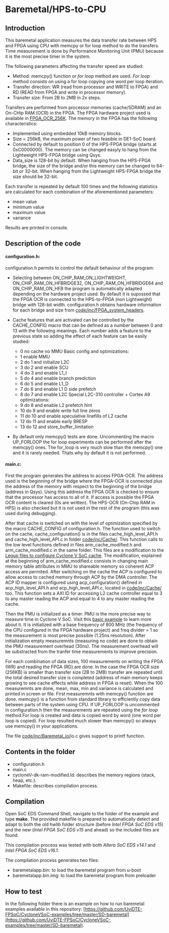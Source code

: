 Baremetal/HPS-to-CPU
====================

Introduction
------------
This baremetal application measures the data transfer rate between HPS and FPGA using CPU with memcpy or for loop method to do the transfers. Time measurement is done by Performance Monitoring Unit (PMU) because it is the most precise timer in the system.

The following parameters affecting the transfer speed are studied:
* Method: memcpy() function or *for loop* method are used. *For loop* method consists on using a for loop copying one word per loop iteration.
* Transfer direction: WR (read from processor and WRITE to FPGA) and RD (READ from FPGA and write in processor memory).
* Transfer size: From 2B to 2MB in 2x steps.

Transfers are performed from processor memories (cache/SDRAM) and an On-CHip RAM (OCR) in the FPGA. The FPGA hardware project used is available in [FPGA_OCR_256K](https://github.com/UviDTE-FPSoC/CycloneVSoC-time-measurements/tree/master/FPGA-hardware/DE1-SoC/FPGA_OCR_256K).
The memory in the FPGA has the following characteristics:
* Implemented using embedded 10kB memory blocks.
* Size = 256kB, the maximum power of two feasible in DE1-SoC board.
* Connected by default to position 0 of the HPS-FPGA bridge (starts at 0xC0000000). The memory can be changed easyly to hang from the Lightweight HPS-FPGA bridge using Qsys.
* Data_size is 128-bit by default. When hanging from the HPS-FPGA bridge, the size of the bridge and/or this memory can be changed to 64-bit or 32-bit. When hanging from the Lightweight HPS-FPGA bridge the size should be 32-bit.

Each transfer is repeated by default 100 times and the following statistics are calculated for each combination of the aforementioned parameters:
* mean value
* minimum value
* maximum value
* variance

Results are printed in console.

Description of the code
-----------------------

#### configuration.h:
configuration.h permits to control the default behaviour of the program:
* Selecting between   ON_CHIP_RAM_ON_LIGHTWEIGHT,  ON_CHIP_RAM_ON_HFBRIDGE32, ON_CHIP_RAM_ON_HFBRIDGE64 and ON_CHIP_RAM_ON_HFB the program is automatically adapted depending on the hardware project used. By default it is supossed that the FPGA OCR is connected to the HPS-to-FPGA (non Lightweight) bridge with 128-bit width. configuration.h obtains hardware information for each bridge and size from [code/inc/FPGA_system_headers](https://github.com/UviDTE-FPSoC/CycloneVSoC-time-measurements/tree/master/code/inc/FPGA_system_headers).
* Cache features that are activated can be controlled by the CACHE_CONFIG macro that can be defined as a number between 0 and 13 with the following meanings. Each number adds a feature to the previous state so adding the effect of each feature can be easily studied:
	* 0 no cache no MMU 
	Basic config and optimizations:
	* 1 enable MMU
	* 2 do 1 and initialize L2C
	* 3 do 2 and enable SCU
	* 4 do 3 and enable L1_I
	* 5 do 4 and enable branch prediction
	* 6 do 5 and enable L1_D
	* 7 do 6 and enable L1 D side prefetch
	* 8 do 7 and enable L2C
	Special L2C-310 controller + Cortex A9 optimizations:
	* 9 do 8 and enable L2 prefetch hint
	* 10 do 9 and enable write full line zeros
	* 11 do 10 and enable speculative linefills of L2 cache
	* 12 do 11 and enable early BRESP
	* 13 do 12 and store_buffer_limitation 

* By default only memcpy() tests are done. Uncommenting the macro UP_FORLOOP the for loop experiments can be performed after the memcpy() ones. The for_loop is very much slow than the memcpy() one and it is rarely needed. Thats why by default it is not performed.

#### main.c:
First the program generates the address to access FPGA-OCR. The address used is the beginning of the bridge where the FPGA-OCR is connected plus the address of the memory with respect to the beginning of the bridge (address in Qsys). Using this address the FPGA OCR is checked to ensure that the processor has access to all of it. If access is possible the FPGA OCR content is cleared (0s are written). The HPS-OCR (On-Chip RAM in HPS) is also checked but it is not used in the rest of the program (this was used during debugging).

After that cache is switched on with the level of optimization specified by the macro CACHE_CONFIG of configuration.h. The function used to switch on the cache, cache_configuration() is in the files cache_high_level_API.h and cache_high_level_API.c in folder [code/inc/Cache/](https://github.com/UviDTE-FPSoC/CycloneVSoC-time-measurements/tree/master/code/inc/Cache). This function calls to the low level functions defined in files arm_cache_modified.h and arm_cache_modified.c in the same folder. This files are a modification to the [Legup files to configure Cyclone V SoC cache](http://legup.eecg.utoronto.ca/wiki/doku.php?id=using_arm_caches). The modification, explained at the beginning of arm_cache_modified.c consists in changing main memory table attributes in MMU to shareable memory so coherent ACP access are permited. After switching on the cache the ACP is configured to allow access to cached memory through ACP by the DMA controller. The ACP ID mapper is configured using acp_configuration() defined in acp_high_level_API.h and acp_high_level_API.c, located in [code/inc/Cache/](https://github.com/UviDTE-FPSoC/CycloneVSoC-time-measurements/tree/master/code/inc/Cache) too. This function sets a AXI ID for accessing L2 cache controller equal to 3 to any master reading the ACP and equal to 4 to any master reading the cache.

Then the PMU is initialized as a timer. PMU is the more precise way to measure time in Cyclone V SoC. Visit this [basic example](https://github.com/UviDTE-FPSoC/CycloneVSoC-examples/tree/master/Baremetal-applications/Second_counter_PMU) to learn more about it. It is initialized with a base frequency of 800 MHz (the frequency of the CPU configured in the FPGA hardware project) and freq divider = 1 so the measurement is most precise possible (1.25ns resolution). After initialization empty measuremnts (measuring no code) are done to obtain the PMU measurement overhead (30ns). The measurement overhead will be substracted from the tranfer time measurements to improve precision.

For each combination of data sizes, 100 measurements on writing the FPGA (WR) and reading the FPGA (RD) are done. In the case the FPGA OCR size (256KB) is smaller than transfer size (2B to 2MB) transfer are repeated until the total desired transfer size is completed (address of main memory keeps growing to see cache effects while address in FPGA is reset). When the 100 measuremnts are done, mean, max, min and variance is calculated and printed in screen or file. First measuremnts with memcpy() function are done. memcpy() is a function from standard library to efficiently copy data between parts of the system using CPU. If UP_FORLOOP is uncommented in configuration.h then the measurements are repeated using the *for loop* method.For loop is created and data is copied word by word (one word per loop is copied). For loop resulted much slower than memcpy() so always use memcpy() in your applications.

The file [code/inc/Baremetal_io/](https://github.com/UviDTE-FPSoC/CycloneVSoC-time-measurements/tree/master/code/inc/Baremetal_IO)io.c gives support to printf function.

Contents in the folder
----------------------

* configuration.h
* main.c
* cycloneV-dk-ram-modified.ld: describes the memory regions (stack, heap, etc.).
* Makefile: describes compilation process.

Compilation
-----------
Open SoC EDS Command Shell, navigate to the folder of the example and type **make**.
The provided makefile is prepared to automatically detect and adapt to both the old hwlib folder structure (before *Intel FPGA SoC EDS v15*) and the new (*Intel FPGA SoC EDS v15* and ahead) so the included files are found.

This compilation process was tested with both *Altera SoC EDS v14.1* and *Intel FPGA SoC EDS v16.1*.

The compilation process generates two files:
* baremetalapp.bin: to load the baremetal program from u-boot
* baremetalapp.bin.img: to load the baremetal program from preloader
    
How to test
-----------
In the following folder there is an example on how to run baremetal examples available in this repository:
[https://github.com/UviDTE-FPSoC/CycloneVSoC-examples/tree/master/SD-baremetal](https://github.com/UviDTE-FPSoC/CycloneVSoC-examples/tree/master/SD-baremetal).